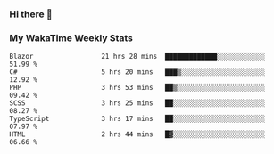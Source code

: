 ### Hi there 👋

<!--
**royschrauwen/royschrauwen** is a ✨ _special_ ✨ repository because its `README.md` (this file) appears on your GitHub profile.

Here are some ideas to get you started:

- 🔭 I’m currently working on ...
- 🌱 I’m currently learning ...
- 👯 I’m looking to collaborate on ...
- 🤔 I’m looking for help with ...
- 💬 Ask me about ...
- 📫 How to reach me: ...
- 😄 Pronouns: ...
- ⚡ Fun fact: ...
-->


### My WakaTime Weekly Stats
<!--START_SECTION:waka-->

```text
Blazor                 21 hrs 28 mins  █████████████░░░░░░░░░░░░   51.99 %
C#                     5 hrs 20 mins   ███▒░░░░░░░░░░░░░░░░░░░░░   12.92 %
PHP                    3 hrs 53 mins   ██▒░░░░░░░░░░░░░░░░░░░░░░   09.42 %
SCSS                   3 hrs 25 mins   ██░░░░░░░░░░░░░░░░░░░░░░░   08.27 %
TypeScript             3 hrs 17 mins   ██░░░░░░░░░░░░░░░░░░░░░░░   07.97 %
HTML                   2 hrs 44 mins   █▓░░░░░░░░░░░░░░░░░░░░░░░   06.66 %
```

<!--END_SECTION:waka-->
